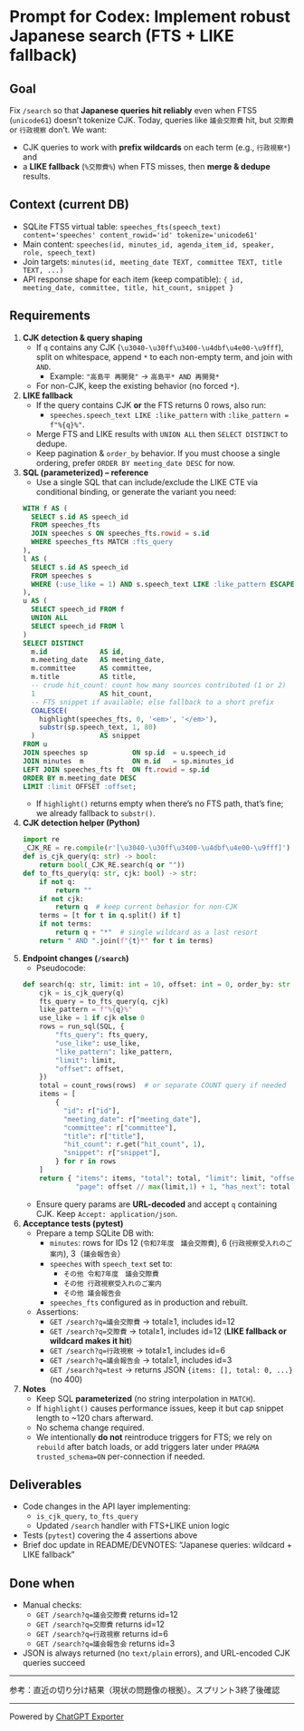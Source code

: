 Prompt for Codex: Implement robust Japanese search (FTS + LIKE fallback)
========================================================================

Goal
----

Fix `/search` so that **Japanese queries hit reliably** even when FTS5 (`unicode61`) doesn’t tokenize CJK. Today, queries like `議会交際費` hit, but `交際費` or `行政視察` don’t. We want:

*   CJK queries to work with **prefix wildcards** on each term (e.g., `行政視察*`) and
*   a **LIKE fallback** (`%交際費%`) when FTS misses, then **merge & dedupe** results.

Context (current DB)
--------------------

*   SQLite FTS5 virtual table: `speeches_fts(speech_text) content='speeches' content_rowid='id' tokenize='unicode61'`
*   Main content: `speeches(id, minutes_id, agenda_item_id, speaker, role, speech_text)`
*   Join targets: `minutes(id, meeting_date TEXT, committee TEXT, title TEXT, ...)`
*   API response shape for each item (keep compatible): `{ id, meeting_date, committee, title, hit_count, snippet }`

Requirements
------------

1.  **CJK detection & query shaping**
    *   If `q` contains any CJK (`\u3040-\u30ff\u3400-\u4dbf\u4e00-\u9fff`), split on whitespace, append `*` to each non-empty term, and join with `AND`.
        *   Example: `"高島平 再開発"` → `高島平* AND 再開発*`
    *   For non-CJK, keep the existing behavior (no forced `*`).
2.  **LIKE fallback**
    *   If the query contains CJK **or** the FTS returns 0 rows, also run:
        *   `speeches.speech_text LIKE :like_pattern` with `:like_pattern = f"%{q}%"`.
    *   Merge FTS and LIKE results with `UNION ALL` then `SELECT DISTINCT` to dedupe.
    *   Keep pagination & `order_by` behavior. If you must choose a single ordering, prefer `ORDER BY meeting_date DESC` for now.
3.  **SQL (parameterized) – reference**
    *   Use a single SQL that can include/exclude the LIKE CTE via conditional binding, or generate the variant you need:
    ```sql
    WITH f AS (
      SELECT s.id AS speech_id
      FROM speeches_fts
      JOIN speeches s ON speeches_fts.rowid = s.id
      WHERE speeches_fts MATCH :fts_query
    ),
    l AS (
      SELECT s.id AS speech_id
      FROM speeches s
      WHERE (:use_like = 1) AND s.speech_text LIKE :like_pattern ESCAPE '\'
    ),
    u AS (
      SELECT speech_id FROM f
      UNION ALL
      SELECT speech_id FROM l
    )
    SELECT DISTINCT
      m.id             AS id,
      m.meeting_date   AS meeting_date,
      m.committee      AS committee,
      m.title          AS title,
      -- crude hit_count: count how many sources contributed (1 or 2)
      1                AS hit_count,
      -- FTS snippet if available; else fallback to a short prefix
      COALESCE(
        highlight(speeches_fts, 0, '<em>', '</em>'),
        substr(sp.speech_text, 1, 80)
      )                AS snippet
    FROM u
    JOIN speeches sp           ON sp.id  = u.speech_id
    JOIN minutes  m            ON m.id   = sp.minutes_id
    LEFT JOIN speeches_fts ft  ON ft.rowid = sp.id
    ORDER BY m.meeting_date DESC
    LIMIT :limit OFFSET :offset;
    ```
    *   If `highlight()` returns empty when there’s no FTS path, that’s fine; we already fallback to `substr()`.
4.  **CJK detection helper (Python)**
    ```python
    import re
    _CJK_RE = re.compile(r'[\u3040-\u30ff\u3400-\u4dbf\u4e00-\u9fff]')
    def is_cjk_query(q: str) -> bool:
        return bool(_CJK_RE.search(q or ""))
    def to_fts_query(q: str, cjk: bool) -> str:
        if not q:
            return ""
        if not cjk:
            return q  # keep current behavior for non-CJK
        terms = [t for t in q.split() if t]
        if not terms:
            return q + "*"  # single wildcard as a last resort
        return " AND ".join(f"{t}*" for t in terms)
    ```
5.  **Endpoint changes (`/search`)**
    *   Pseudocode:
    ```python
    def search(q: str, limit: int = 10, offset: int = 0, order_by: str = "relevance"):
        cjk = is_cjk_query(q)
        fts_query = to_fts_query(q, cjk)
        like_pattern = f"%{q}%"
        use_like = 1 if cjk else 0
        rows = run_sql(SQL, {
            "fts_query": fts_query,
            "use_like": use_like,
            "like_pattern": like_pattern,
            "limit": limit,
            "offset": offset,
        })
        total = count_rows(rows)  # or separate COUNT query if needed
        items = [
            {
              "id": r["id"],
              "meeting_date": r["meeting_date"],
              "committee": r["committee"],
              "title": r["title"],
              "hit_count": r.get("hit_count", 1),
              "snippet": r["snippet"],
            } for r in rows
        ]
        return { "items": items, "total": total, "limit": limit, "offset": offset,
                 "page": offset // max(limit,1) + 1, "has_next": total > offset + len(items) }
    ```
    *   Ensure query params are **URL-decoded** and accept `q` containing CJK. Keep `Accept: application/json`.
6.  **Acceptance tests (pytest)**
    *   Prepare a temp SQLite DB with:
        *   `minutes`: rows for IDs 12 (`令和7年度　議会交際費`), 6 (`行政視察受入れのご案内`), 3（`議会報告会`）
        *   `speeches` with `speech_text` set to:
            *   `その他 令和7年度　議会交際費`
            *   `その他 行政視察受入れのご案内`
            *   `その他 議会報告会`
        *   `speeches_fts` configured as in production and rebuilt.
    *   Assertions:
        *   `GET /search?q=議会交際費` → total≥1, includes id=12
        *   `GET /search?q=交際費` → total≥1, includes id=12 (**LIKE fallback or wildcard makes it hit**)
        *   `GET /search?q=行政視察` → total≥1, includes id=6
        *   `GET /search?q=議会報告会` → total≥1, includes id=3
        *   `GET /search?q=test` → returns JSON `{items: [], total: 0, ...}` (no 400)
7.  **Notes**
    *   Keep SQL **parameterized** (no string interpolation in `MATCH`).
    *   If `highlight()` causes performance issues, keep it but cap snippet length to ~120 chars afterward.
    *   No schema change required.
    *   We intentionally **do not** reintroduce triggers for FTS; we rely on `rebuild` after batch loads, or add triggers later under `PRAGMA trusted_schema=ON` per-connection if needed.

Deliverables
------------

*   Code changes in the API layer implementing:
    *   `is_cjk_query`, `to_fts_query`
    *   Updated `/search` handler with FTS+LIKE union logic
*   Tests (`pytest`) covering the 4 assertions above
*   Brief doc update in README/DEVNOTES: “Japanese queries: wildcard + LIKE fallback”

Done when
---------

*   Manual checks:
    *   `GET /search?q=議会交際費` returns id=12
    *   `GET /search?q=交際費` returns id=12
    *   `GET /search?q=行政視察` returns id=6
    *   `GET /search?q=議会報告会` returns id=3
*   JSON is always returned (no `text/plain` errors), and URL-encoded CJK queries succeed

* * *

参考：直近の切り分け結果（現状の問題像の根拠）。スプリント3終了後確認



---
Powered by [ChatGPT Exporter](https://www.chatgptexporter.com)